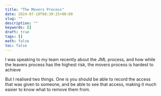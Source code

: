 ```yaml
---
title: "The Movers Process"
date: 2024-07-10T08:39:25+00:00
slug: ""
description: ""
keywords: []
draft: true
tags: []
math: false
toc: false
---
```


I was speaking to my team recently about the JML process, and how while the leavers process has the highest risk, the movers process is hardest to achieve

But I realised two things. One is you should be able to record the access that was given to someone, and be able to see that access, making it much easier to know what to remove them from.

